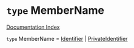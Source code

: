 # `type` MemberName

[Documentation Index](../README.md)

`type` MemberName = [Identifier](../private.interface.Identifier/README.md) | [PrivateIdentifier](../private.interface.PrivateIdentifier/README.md)